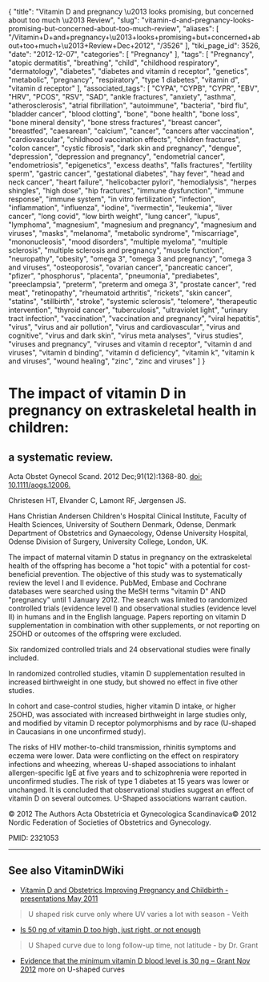 {
    "title": "Vitamin D and pregnancy \u2013 looks promising, but concerned about too much \u2013 Review",
    "slug": "vitamin-d-and-pregnancy-looks-promising-but-concerned-about-too-much-review",
    "aliases": [
        "/Vitamin+D+and+pregnancy+\u2013+looks+promising+but+concerned+about+too+much+\u2013+Review+Dec+2012",
        "/3526"
    ],
    "tiki_page_id": 3526,
    "date": "2012-12-07",
    "categories": [
        "Pregnancy"
    ],
    "tags": [
        "Pregnancy",
        "atopic dermatitis",
        "breathing",
        "child",
        "childhood respiratory",
        "dermatology",
        "diabetes",
        "diabetes and vitamin d receptor",
        "genetics",
        "metabolic",
        "pregnancy",
        "respiratory",
        "type 1 diabetes",
        "vitamin d",
        "vitamin d receptor"
    ],
    "associated_tags": [
        "CYPA",
        "CYPB",
        "CYPR",
        "EBV",
        "HRV",
        "PCOS",
        "RSV",
        "SAD",
        "ankle fractures",
        "anxiety",
        "asthma",
        "atherosclerosis",
        "atrial fibrillation",
        "autoimmune",
        "bacteria",
        "bird flu",
        "bladder cancer",
        "blood clotting",
        "bone",
        "bone health",
        "bone loss",
        "bone mineral density",
        "bone stress fractures",
        "breast cancer",
        "breastfed",
        "caesarean",
        "calcium",
        "cancer",
        "cancers after vaccination",
        "cardiovascular",
        "childhood vaccination effects",
        "children fractures",
        "colon cancer",
        "cystic fibrosis",
        "dark skin and pregnancy",
        "dengue",
        "depression",
        "depression and pregnancy",
        "endometrial cancer",
        "endometriosis",
        "epigenetics",
        "excess deaths",
        "falls fractures",
        "fertility sperm",
        "gastric cancer",
        "gestational diabetes",
        "hay fever",
        "head and neck cancer",
        "heart failure",
        "helicobacter pylori",
        "hemodialysis",
        "herpes shingles",
        "high dose",
        "hip fractures",
        "immune dysfunction",
        "immune response",
        "immune system",
        "in vitro fertilization",
        "infection",
        "inflammation",
        "influenza",
        "iodine",
        "ivermectin",
        "leukemia",
        "liver cancer",
        "long covid",
        "low birth weight",
        "lung cancer",
        "lupus",
        "lymphoma",
        "magnesium",
        "magnesium and pregnancy",
        "magnesium and viruses",
        "masks",
        "melanoma",
        "metabolic syndrome",
        "miscarriage",
        "mononucleosis",
        "mood disorders",
        "multiple myeloma",
        "multiple sclerosis",
        "multiple sclerosis and pregnancy",
        "muscle function",
        "neuropathy",
        "obesity",
        "omega 3",
        "omega 3 and pregnancy",
        "omega 3 and viruses",
        "osteoporosis",
        "ovarian cancer",
        "pancreatic cancer",
        "pfizer",
        "phosphorus",
        "placenta",
        "pneumonia",
        "prediabetes",
        "preeclampsia",
        "preterm",
        "preterm and omega 3",
        "prostate cancer",
        "red meat",
        "retinopathy",
        "rheumatoid arthritis",
        "rickets",
        "skin cancer",
        "statins",
        "stillbirth",
        "stroke",
        "systemic sclerosis",
        "telomere",
        "therapeutic intervention",
        "thyroid cancer",
        "tuberculosis",
        "ultraviolet light",
        "urinary tract infection",
        "vaccination",
        "vaccination and pregnancy",
        "viral hepatitis",
        "virus",
        "virus and air pollution",
        "virus and cardiovascular",
        "virus and cognitive",
        "virus and dark skin",
        "virus meta analyses",
        "virus studies",
        "viruses and pregnancy",
        "viruses and vitamin d receptor",
        "vitamin d and viruses",
        "vitamin d binding",
        "vitamin d deficiency",
        "vitamin k",
        "vitamin k and viruses",
        "wound healing",
        "zinc",
        "zinc and viruses"
    ]
}


# The impact of vitamin D in pregnancy on extraskeletal health in children:

## a systematic review.

Acta Obstet Gynecol Scand. 2012 Dec;91(12):1368-80. [doi: 10.1111/aogs.12006.](https://doi.org/10.1111/aogs.12006.)

Christesen HT, Elvander C, Lamont RF, Jørgensen JS.

Hans Christian Andersen Children's Hospital Clinical Institute, Faculty of Health Sciences, University of Southern Denmark, Odense, Denmark Department of Obstetrics and Gynaecology, Odense University Hospital, Odense Division of Surgery, University College, London, UK.

The impact of maternal vitamin D status in pregnancy on the extraskeletal health of the offspring has become a "hot topic" with a potential for cost-beneficial prevention. The objective of this study was to systematically review the level I and II evidence. PubMed, Embase and Cochrane databases were searched using the MeSH terms "vitamin D" AND "pregnancy" until 1 January 2012. The search was limited to randomized controlled trials (evidence level I) and observational studies (evidence level II) in humans and in the English language. Papers reporting on vitamin D supplementation in combination with other supplements, or not reporting on 25OHD or outcomes of the offspring were excluded. 

Six randomized controlled trials and 24 observational studies were finally included. 

In randomized controlled studies, vitamin D supplementation resulted in increased birthweight in one study, but showed no effect in five other studies. 

In cohort and case-control studies, higher vitamin D intake, or higher 25OHD, was associated with increased birthweight in large studies only, and modified by vitamin D receptor polymorphisms and by race (U-shaped in Caucasians in one unconfirmed study). 

The risks of HIV mother-to-child transmission, rhinitis symptoms and eczema were lower. Data were conflicting on the effect on respiratory infections and wheezing, whereas U-shaped associations to inhalant allergen-specific IgE at five years and to schizophrenia were reported in unconfirmed studies. The risk of type 1 diabetes at 15 years was lower or unchanged. It is concluded that observational studies suggest an effect of vitamin D on several outcomes. U-Shaped associations warrant caution.

© 2012 The Authors Acta Obstetricia et Gynecologica Scandinavica© 2012 Nordic Federation of Societies of Obstetrics and Gynecology.

PMID: 2321053

---

## See also VitaminDWiki

* [Vitamin D and Obstetrics Improving Pregnancy and Childbirth - presentations May 2011](/tags/vitamin-d-and-obstetrics-improving-pregnancy-and-childbirth-presentations-may-2011.html)

> U shaped risk curve only where UV varies a lot with season - Veith

* [Is 50 ng of vitamin D too high, just right, or not enough](/tags/is-50-ng-of-vitamin-d-too-high-just-right-or-not-enough.html)

> U Shaped curve due to long follow-up time, not latitude - by Dr. Grant

* [Evidence that the minimum vitamin D blood level is 30 ng – Grant Nov 2012](/posts/evidence-that-the-minimum-vitamin-d-blood-level-is-30-ng-grant)  more on U-shaped curves